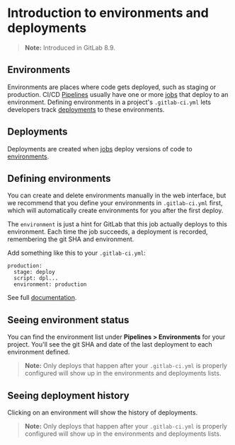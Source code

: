 # Introduction to environments and deployments

>**Note:**
Introduced in GitLab 8.9.

## Environments

Environments are places where code gets deployed, such as staging or production.
CI/CD [Pipelines] usually have one or more [jobs] that deploy to an environment.
Defining environments in a project's `.gitlab-ci.yml` lets developers track
[deployments] to these environments.

## Deployments

Deployments are created when [jobs] deploy versions of code to [environments].

## Defining environments

You can create and delete environments manually in the web interface, but we
recommend that you define your environments in `.gitlab-ci.yml` first, which
will automatically create environments for you after the first deploy.

The `environment` is just a hint for GitLab that this job actually deploys to
this environment. Each time the job succeeds, a deployment is recorded,
remembering the git SHA and environment.

Add something like this to your `.gitlab-ci.yml`:
```
production:
  stage: deploy
  script: dpl...
  environment: production
```

See full [documentation](yaml/README.md#environment).

## Seeing environment status

You can find the environment list under **Pipelines > Environments** for your
project. You'll see the git SHA and date of the last deployment to each
environment defined.

>**Note:**
Only deploys that happen after your `.gitlab-ci.yml` is properly configured will
show up in the environments and deployments lists.

## Seeing deployment history

Clicking on an environment will show the history of deployments.

>**Note:**
Only deploys that happen after your `.gitlab-ci.yml` is properly configured will
show up in the environments and deployments lists.

[Pipelines]: pipelines.md
[jobs]: yaml/README.md#jobs
[environments]: #environments
[deployments]: #deployments
